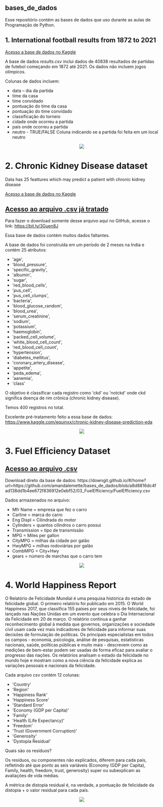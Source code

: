 ## bases_de_dados

Esse repositório contém as bases de dados que uso durante as aulas de Programação de Python. 

## 1. International football results from 1872 to 2021

[Acesso a base de dados no Kaggle](https://www.kaggle.com/martj42/international-football-results-from-1872-to-2017)

A base de dados *results.csv* inclui dados de 40838 resultados de partidas de futebol começando em 1872 até 2021. Os dados não incluem jogos olímpicos. 

Colunas de dados incluem:

- data – dia da partida
- time da casa
- time convidado
- pontuação do time da casa
- pontuação do time convidado
- classificação do torneio
- cidade onde ocorreu a partida
- país onde ocorreu a partida
- neutro - TRUE/FALSE Coluna indicando se a partida foi feita em um local neutro



<p align="center">
<img src="https://github.com/amandalemette/Visualizacao-de-Dados-em-Python/blob/298a631c27f66a487eafd5a274552b2adf7a9c17/Images/section_divider3.png?raw=true"/>
</p>

# 2. Chronic Kidney Disease dataset
Data has 25 feattures which may predict a patient with chronic kidney disease

[Acesso a base de dados no Kaggle](https://www.kaggle.com/mansoordaku/ckdisease)

<h2 id="Acesso ao arquivo .csv já tratado"><a href="https://github.com/amandalemette/bases_de_dados/blob/0c3c8c8926fa2031f3770b787e036e0aab8ba3a7/02_Chronic%20Kidney%20Disease/ckdisease.csv">Acesso ao arquivo .csv já tratado</a></h2>

Para fazer o download somente desse arquivo aqui no GitHub, acesse o link: https://bit.ly/3Guen8J

Essa base de dados contém muitos dados faltantes. 

A base de dados foi construída em um período de 2 meses na India e contém 25 atributos:

- 'age', 
- 'blood_pressure', 
- 'specific_gravity', 
- 'albumin', 
- 'sugar', 
- 'red_blood_cells', 
- 'pus_cell',
- 'pus_cell_clumps', 
- 'bacteria', 
- 'blood_glucose_random', 
- 'blood_urea', 
- 'serum_creatinine', 
- 'sodium',
- 'potassium', 
- 'haemoglobin', 
- 'packed_cell_volume', 
- 'white_blood_cell_count', 
- 'red_blood_cell_count',
- 'hypertension', 
- 'diabetes_mellitus', 
- 'coronary_artery_disease', 
- 'appetite', 
- 'peda_edema',
- 'aanemia', 
- 'class'

O objetivo é classificar cada registro como 'ckd' ou 'notckd' onde ckd significa doença de rim crônica (chronic kidney disease).

Temos 400 registros no total. 

Excelente pré-tratamento feito a essa base de dados: https://www.kaggle.com/equinxx/chronic-kidney-disease-prediction-eda

<p align="center">
<img src="https://github.com/amandalemette/Visualizacao-de-Dados-em-Python/blob/298a631c27f66a487eafd5a274552b2adf7a9c17/Images/section_divider3.png?raw=true"/>
</p>

# 3. Fuel Efficiency Dataset

<h2 id="Acesso ao arquivo .csv"><a href="https://github.com/amandalemette/bases_de_dados/blob/a8d8816dc4fad138dd1b4ee672f836912e0ebf52/03_FuelEfficiency/FuelEfficiency.csv">Acesso ao arquivo .csv</a></h2>
Download direto da base de dados: https://downgit.github.io/#/home?url=https://github.com/amandalemette/bases_de_dados/blob/a8d8816dc4fad138dd1b4ee672f836912e0ebf52/03_FuelEfficiency/FuelEfficiency.csv

Dados armazenados no arquivo:

- Mfr Name = empresa que fez o carro
- Carline = marca do carro
- Eng Displ = Cilindrada do motor
- Cylinders = quantos cilindros o carro possui
- Transmission = tipo de transmissão
- MPG = Miles per gallon
- CityMPG = milhas da cidade por galão
- HwyMPG = milhas rodoviárias por galão
- CombMPG = City+Hwy
- gears = número de marchas que o carro tem


<p align="center">
<img src="https://github.com/amandalemette/Visualizacao-de-Dados-em-Python/blob/298a631c27f66a487eafd5a274552b2adf7a9c17/Images/section_divider3.png?raw=true"/>
</p>


# 4. World Happiness Report

O Relatório de Felicidade Mundial é uma pesquisa histórica do estado de felicidade global. O primeiro relatório foi publicado em 2015. O World Happiness 2017, que classifica 155 países por seus níveis de felicidade, foi lançado nas Nações Unidas em um evento que celebra o Dia Internacional da Felicidade em 20 de março. O relatório continua a ganhar reconhecimento global à medida que governos, organizações e sociedade civil usam cada vez mais indicadores de felicidade para informar suas decisões de formulação de políticas. Os principais especialistas em todos os campos - economia, psicologia, análise de pesquisas, estatísticas nacionais, saúde, políticas públicas e muito mais - descrevem como as medições de bem-estar podem ser usadas de forma eficaz para avaliar o progresso das nações. Os relatórios analisam o estado da felicidade no mundo hoje e mostram como a nova ciência da felicidade explica as variações pessoais e nacionais da felicidade.

Cada arquivo csv contém 12 colunas:

- 'Country'
- 'Region'
- 'Happiness Rank' 
- 'Happiness Score'
- 'Standard Error'
- 'Economy (GDP per Capita)'
- 'Family'
- 'Health (Life Expectancy)'
- 'Freedom'
- 'Trust (Government Corruption)'
- 'Generosity'
- 'Dystopia Residual'

Quais são os resíduos?

Os resíduos, ou componentes não explicados, diferem para cada país, refletindo até que ponto as seis variáveis (Economy (GDP per Capita), Family, health, freedom, trust, generosity) super ou subexplicam as avaliações de vida médias.

A métrica de distopia residual é, na verdade, a pontuação de felicidade da distopia + o valor residual para cada país.

<p align="center">
<img src="https://github.com/amandalemette/Visualizacao-de-Dados-em-Python/blob/298a631c27f66a487eafd5a274552b2adf7a9c17/Images/section_divider3.png?raw=true"/>
</p>
